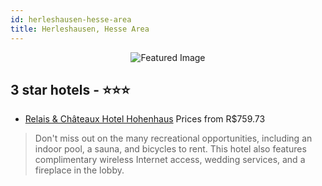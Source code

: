 ```yaml
---
id: herleshausen-hesse-area
title: Herleshausen, Hesse Area
---
```


<center><img src="https://i.travelapi.com/hotels/38000000/37130000/37130000/37129993/91019167_z.jpg" alt="Featured Image" /></center>


##  3 star hotels - ⭐️⭐️⭐️

-    [Relais & Châteaux Hotel Hohenhaus](https://us.hurb.com/hotels/herleshausen/relais-chateaux-hotel-hohenhaus-JNP-JP01647M?cmp=18055) Prices from R$759.73
   > Don't miss out on the many recreational opportunities, including an indoor pool, a sauna, and bicycles to rent. This hotel also features complimentary wireless Internet access, wedding services, and a fireplace in the lobby.
